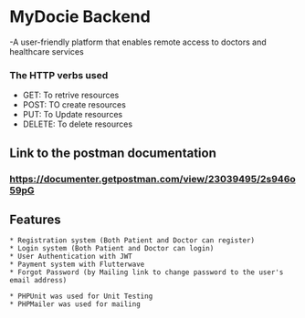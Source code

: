 # MyDocie Backend

-A user-friendly platform that enables remote access to doctors and healthcare services


### The HTTP verbs used

- GET: To retrive resources
- POST: TO create resources
- PUT: To Update resources
- DELETE: To delete resources


## Link to the postman documentation

### https://documenter.getpostman.com/view/23039495/2s946o59pG


## Features

    * Registration system (Both Patient and Doctor can register)
    * Login system (Both Patient and Doctor can login)
    * User Authentication with JWT
    * Payment system with Flutterwave
    * Forgot Password (by Mailing link to change password to the user's email address)

    * PHPUnit was used for Unit Testing
    * PHPMailer was used for mailing
